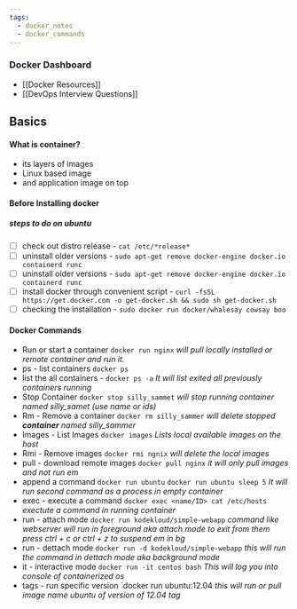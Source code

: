 ```yaml
---
tags:
  - docker_notes
  - docker_commands
---
```

### Docker Dashboard
- [[Docker Resources]]
- [[DevOps Interview Questions]]
## Basics
#### What is container?
- its layers of images
- Linux based image
- and application image on top
#### Before Installing docker
##### steps to do on ubuntu
- [ ] check out distro release - `cat /etc/*release*`
- [ ] uninstall older versions - `sudo apt-get remove docker-engine docker.io containerd runc`
- [ ] uninstall older versions - `sudo apt-get remove docker-engine docker.io containerd runc`
- [ ] install docker through convenient script - `curl -fsSL https://get.docker.com -o get-docker.sh && sudo sh get-docker.sh`
- [ ] checking the installation - `sudo docker run docker/whalesay cowsay boo`
#### Docker Commands
- Run or start a container
  `docker run nginx`
  _will pull locally installed or remote container and run it._
- ps - list containers 
  `docker ps`
- list the all containers - 
  `docker ps -a`
  _It will list exited all previously containers running_
- Stop Container 
  `docker stop silly_sammet`
  _will stop running container named silly_samet (use name or ids)_
- Rm - Remove a container
  `docker rm silly_sammer`
  _will delete stopped **container** named silly_sammer_
- Images - List Images 
  `docker images`
  _Lists local available images on the host_
- Rmi - Remove images 
  `docker rmi ngnix`
  _will delete the local images_ 
- pull - download remote images
   `docker pull nginx`
  _it will only pull images and not run em_
- append a command 
   `docker run ubuntu` 
   `docker run ubuntu sleep 5`
   _It will run second command as a process in empty container_
- exec - execute a command
   `docker exec <name/ID> cat /etc/hosts`
   _exectute a command in running container_
- run - attach mode
  `docker run kodekloud/simple-webapp`
  _command like webserver will run in foreground aka attach mode to exit from them press ctrl + c or ctrl + z to suspend em in bg_
- run - dettach mode
  `docker run -d kodekloud/simple-webapp`
  _this will run the command in dettach mode aka background mode_
- it - interactive mode
  `docker run -it centos bash`
  _This will log you into console of containerized os_
- tags - run specific version
 `docker run ubuntu:12.04
 _this will run or pull image name ubuntu of version of 12.04 tag_
 

 
   



